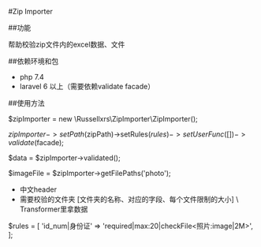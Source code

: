 #Zip Importer

##功能

帮助校验zip文件内的excel数据、文件

##依赖环境和包

-  php 7.4
- laravel 6 以上（需要依赖validate facade）


##使用方法

$zipImporter = new \Russellxrs\ZipImporter\ZipImporter();

$zipImporter->setPath($zipPath)->setRules($rules)->setUserFunc([])->validate($facade);

$data = $zipImporter->validated();

$imageFile = $zipImporter->getFilePaths('photo');


- 中文header
- 需要校验的文件夹 [文件夹的名称、对应的字段、每个文件限制的大小] \ Transformer里拿数据


$rules = [
    'id_num|身份证' => 'required|max:20|checkFile<照片:image|2M>',
];




